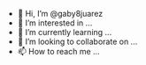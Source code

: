- 👋 Hi, I’m @gaby8juarez
- 👀 I’m interested in ...
- 🌱 I’m currently learning ...
- 💞️ I’m looking to collaborate on ...
- 📫 How to reach me ...

<!---
gaby8juarez/gaby8juarez is a ✨ special ✨ repository because its `README.md` (this file) appears on your GitHub profile.
You can click the Preview link to take a look at your changes.
--->
